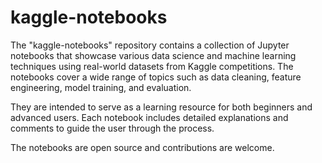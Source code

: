 # kaggle-notebooks

The "kaggle-notebooks" repository contains a collection of Jupyter notebooks that showcase various data science and machine learning techniques using real-world datasets from Kaggle competitions. The notebooks cover a wide range of topics such as data cleaning, feature engineering, model training, and evaluation.

They are intended to serve as a learning resource for both beginners and advanced users. Each notebook includes detailed explanations and comments to guide the user through the process.

The notebooks are open source and contributions are welcome.
